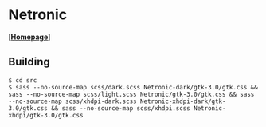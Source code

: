 # Netronic

[[**Homepage**](https://ed7n.github.io/netronic)]

## Building

    $ cd src
    $ sass --no-source-map scss/dark.scss Netronic-dark/gtk-3.0/gtk.css && sass --no-source-map scss/light.scss Netronic/gtk-3.0/gtk.css && sass --no-source-map scss/xhdpi-dark.scss Netronic-xhdpi-dark/gtk-3.0/gtk.css && sass --no-source-map scss/xhdpi.scss Netronic-xhdpi/gtk-3.0/gtk.css
